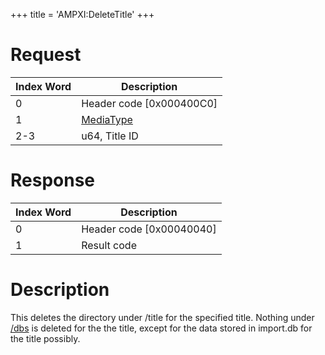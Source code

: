 +++
title = 'AMPXI:DeleteTitle'
+++

# Request

| Index Word | Description                                           |
|------------|-------------------------------------------------------|
| 0          | Header code \[0x000400C0\]                            |
| 1          | [MediaType](Filesystem_services#MediaType "wikilink") |
| 2-3        | u64, Title ID                                         |

# Response

| Index Word | Description                |
|------------|----------------------------|
| 0          | Header code \[0x00040040\] |
| 1          | Result code                |

# Description

This deletes the directory under /title for the specified title. Nothing
under [/dbs](Title_Database "wikilink") is deleted for the the title,
except for the data stored in import.db for the title possibly.
